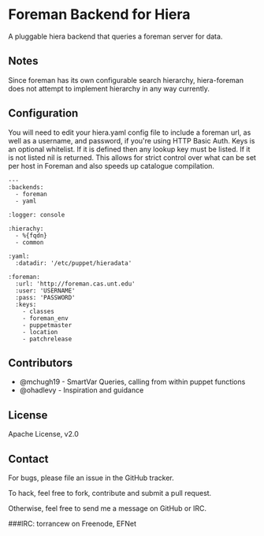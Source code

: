 Foreman Backend for Hiera
=========================

A pluggable hiera backend that queries a foreman server for data.

Notes
-----
Since foreman has its own configurable search hierarchy, hiera-foreman does not attempt to implement hierarchy in any way currently.

Configuration
-------
You will need to edit your hiera.yaml config file to include a foreman url, as well as a username, and password, if you're using HTTP Basic Auth. Keys is an optional whitelist. If it is defined then any lookup key must be listed. If it is not listed nil is returned. This allows for strict control over what can be set per host in Foreman and also speeds up catalogue compilation.

    ---
    :backends:
      - foreman
      - yaml
    
    :logger: console
    
    :hierachy:
      - %{fqdn}
      - common
    
    :yaml:
      :datadir: '/etc/puppet/hieradata'
    
    :foreman:
      :url: 'http://foreman.cas.unt.edu'
      :user: 'USERNAME'
      :pass: 'PASSWORD'
      :keys:
        - classes
        - foreman_env
        - puppetmaster
        - location
        - patchrelease

Contributors
------------
  * @mchugh19 - SmartVar Queries, calling from within puppet functions
  * @ohadlevy - Inspiration and guidance

License
-------
Apache License, v2.0

Contact
-------
For bugs, please file an issue in the GitHub tracker.

To hack, feel free to fork, contribute and submit a pull request.

Otherwise, feel free to send me a message on GitHub or IRC.

###IRC:
  torrancew on Freenode, EFNet
